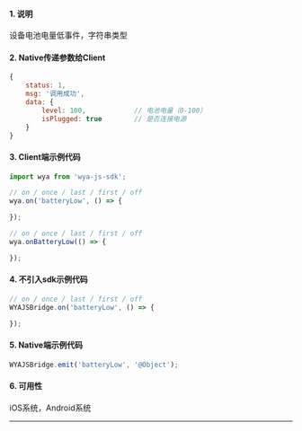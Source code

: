 #### 1. 说明

设备电池电量低事件，字符串类型

#### 2. Native传递参数给Client

```javascript
{
    status: 1,
    msg: '调用成功',
    data: {
        level: 100,            // 电池电量（0-100）
        isPlugged: true        // 是否连接电源
    }
}
```

#### 3. Client端示例代码

```javascript
import wya from 'wya-js-sdk';

// on / once / last / first / off
wya.on('batteryLow', () => {

});

// on / once / last / first / off
wya.onBatteryLow(() => {

});
```

#### 4. 不引入sdk示例代码

```javascript
// on / once / last / first / off
WYAJSBridge.on('batteryLow', () => {

});
```

#### 5. Native端示例代码

```javascript
WYAJSBridge.emit('batteryLow', '@Object');
```

#### 6. 可用性

iOS系统，Android系统

---------

